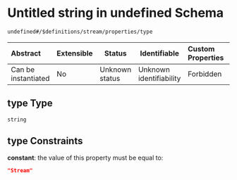 # Untitled string in undefined Schema

```txt
undefined#/$definitions/stream/properties/type
```




| Abstract            | Extensible | Status         | Identifiable            | Custom Properties | Additional Properties | Access Restrictions | Defined In                                            |
| :------------------ | ---------- | -------------- | ----------------------- | :---------------- | --------------------- | ------------------- | ----------------------------------------------------- |
| Can be instantiated | No         | Unknown status | Unknown identifiability | Forbidden         | Allowed               | none                | [records.json\*](records.json "open original schema") |

## type Type

`string`

## type Constraints

**constant**: the value of this property must be equal to:

```json
"Stream"
```
